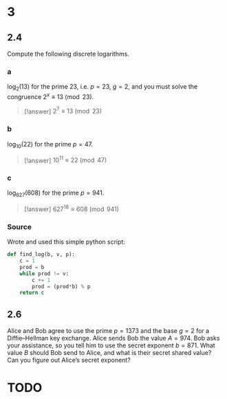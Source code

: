 # 3

## 2.4

Compute the following discrete logarithms.

### a

$\log_2(13)$ for the prime $23$, i.e. $p=23$, $g=2$, and you must solve the congruence $2^x \equiv 13 \pmod {23}$.

> [!answer]
> $2^{7}\equiv 13\pmod{23}$

### b

$\log_{10}(22)$ for the prime $p=47$.

> [!answer]
> $10^{11}\equiv22\pmod{47}$

### c

$\log_{627}(608)$ for the prime $p=941$.

> [!answer]
> $627^{18}\equiv608\pmod{941}$

### Source

Wrote and used this simple python script:

```python
def find_log(b, v, p):
	c = 1
	prod = b
	while prod != v:
		c += 1
		prod = (prod*b) % p
	return c
```

## 2.6

Alice and Bob agree to use the prime $p = 1373$ and the base $g = 2$ for a Diffie–Hellman key exchange. Alice sends Bob the value $A = 974$. Bob asks your assistance, so you tell him to use the secret exponent $b = 871$. What value $B$ should Bob send to Alice, and what is their secret shared value? Can you figure out Alice’s secret exponent?

# TODO

